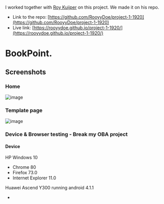 I worked together with [Roy Kuijper](https://github.com/RooyyDoe) on this project. We made it on his repo. 

* Link to the repo: 
[https://github.com/RooyyDoe/project-1-1920](https://github.com/RooyyDoe/project-1-1920)
* Live link: [https://rooyydoe.github.io/project-1-1920/](https://rooyydoe.github.io/project-1-1920/)

# BookPoint.

## Screenshots

### Home
![image](https://user-images.githubusercontent.com/45566396/76074176-475bf580-5f9b-11ea-8cd0-8f5980ac0614.png)

### Template page
![image](https://user-images.githubusercontent.com/45566396/76074218-5347b780-5f9b-11ea-974e-8049b825834d.png)

### Device & Browser testing - Break my OBA project

#### Device

HP Windows 10

* Chrome 80
* Firefox 73.0
* Internet Explorer 11.0

Huawei Ascend Y300 running android 4.1.1

* 
